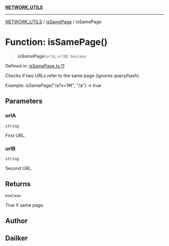 [**NETWORK_UTILS**](../../README.md)

***

[NETWORK_UTILS](../../README.md) / [isSamePage](../README.md) / isSamePage

# Function: isSamePage()

> **isSamePage**(`urlA`, `urlB`): `boolean`

Defined in: [isSamePage.ts:11](https://github.com/dailker/everyutil/blob/cee559aadda9e0c298e06364cba9020e97a8b19b/src/network/isSamePage.ts#L11)

Checks if two URLs refer to the same page (ignores query/hash).

Example: isSamePage("/a?x=1#t", "/a") → true

## Parameters

### urlA

`string`

First URL.

### urlB

`string`

Second URL.

## Returns

`boolean`

True if same page.

## Author

## Dailker
